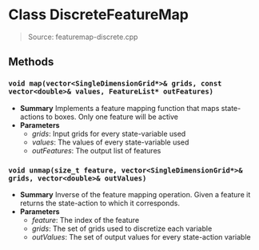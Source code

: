 # Class DiscreteFeatureMap
> Source: featuremap-discrete.cpp
## Methods
### ``void map(vector<SingleDimensionGrid*>& grids, const vector<double>& values, FeatureList* outFeatures)``
* **Summary**
  Implements a feature mapping function that maps state-actions to boxes. Only one feature will be active
* **Parameters**
  * _grids_: Input grids for every state-variable used
  * _values_: The values of every state-variable used
  * _outFeatures_: The output list of features
### ``void unmap(size_t feature, vector<SingleDimensionGrid*>& grids, vector<double>& outValues)``
* **Summary**
  Inverse of the feature mapping operation. Given a feature it returns the state-action to which it corresponds.
* **Parameters**
  * _feature_: The index of the feature
  * _grids_: The set of grids used to discretize each variable
  * _outValues_: The set of output values for every state-action variable
